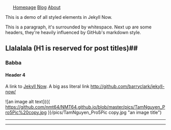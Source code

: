 
<ul id="testul; width:100%; position:relative; float:left">
  <li style="display:inline; width:200px; position:relative;"><a href="">Homepage</a></li>
  <li style="color:red; display:inline; width:200px; position:relative;"><a href="">Blog</a></li>
  <li style="color:green; display:inline; width:200px; position:relative;"><a href="">About</a></li>
</ul>



This is a demo of all styled elements in Jekyll Now.

This is a paragraph, it's surrounded by whitespace. Next up are some headers, they're heavily influenced by GitHub's markdown style.

## Llalalala (H1 is reserved for post titles)##

### Babba

#### Header 4


A link to [Jekyll Now](http://github.com/barryclark/jekyll-now/). A big ass literal link <http://github.com/barryclark/jekyll-now/>



![an image alt text]({{ https://github.com/nmt64/NMT64.github.io/blob/master/pics/TamNguyen_Pro5Pic%20copy.jpg }}/pics/TamNguyen_Pro5Pic copy.jpg "an image title")


----
****
